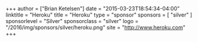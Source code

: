 +++
author = ["Brian Ketelsen"]
date = "2015-03-23T18:54:34-04:00"
linktitle = "Heroku"
title = "Heroku"
type = "sponsor"
sponsors = [ "silver" ] 
sponsorlevel = "Silver"
sponsorclass = "silver"
logo = "/2016/img/sponsors/silver/heroku.png"
site = "http://www.heroku.com"
+++

